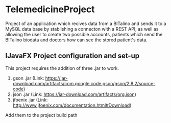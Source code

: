 # TelemedicineProject

Project of an application which recives data from a BITalino and sends it to a MySQL data base by stablishing a connecton with a REST API, as well as allowing the user to create two possible accounts, patients which send the BITalino biodata and doctors how can see the stored patient's data.

## IJavaFX Project configuration and set-up

This project requires the addition of three .jar to work.

1. gson .jar (Link: https://jar-download.com/artifacts/com.google.code.gson/gson/2.8.2/source-code)
2. json .jar (Link: https://jar-download.com/artifacts/org.json)
3. jfoenix .jar (Link: http://www.jfoenix.com/documentation.html#Download)

Add them to the project build path
